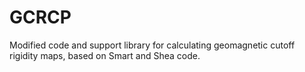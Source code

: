 # GCRCP
Modified code and support library for calculating geomagnetic cutoff rigidity maps, based on Smart and Shea code.
